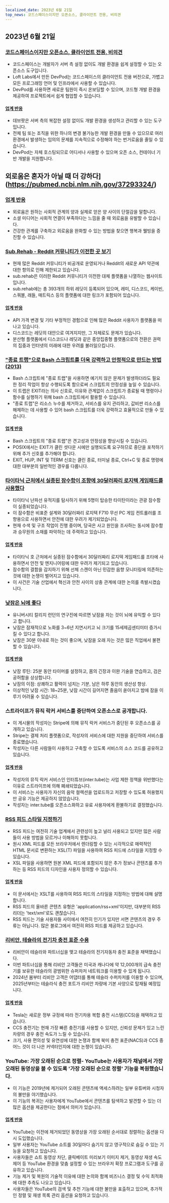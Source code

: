 ```yaml
---
localized_date: 2023년 6월 21일
top_news: 코드스페이스이지만 오픈소스, 클라이언트 전용, 비의견
---
```




## 2023년 6월 21일

### [코드스페이스이지만 오픈소스, 클라이언트 전용, 비의견](https://devpod.sh/)

- 코드스페이스는 개발자가 서버 측 설정 없이도 개발 환경을 쉽게 설정할 수 있는 오픈소스 도구입니다.
- Loft Labs에서 만든 DevPod는 코드스페이스의 클라이언트 전용 버전으로, 가볍고 모든 프로그래밍 언어 및 인프라에서 사용할 수 있습니다.
- DevPod를 사용하면 새로운 팀원이 즉시 온보딩할 수 있으며, 코드형 개발 환경을 제공하여 프로젝트에서 쉽게 협업할 수 있습니다.

#### [업계 반응](http://news.ycombinator.com/item?id=36407477)

- 데브팟은 서버 측의 복잡한 설정 없이도 개발 환경을 생성하고 관리할 수 있는 도구입니다.
- 전체 팀 또는 조직을 위한 하나의 변경 불가능한 개발 환경을 만들 수 있으므로 여러 환경에서 발생하는 임의의 문제를 지속적으로 수정해야 하는 번거로움을 줄일 수 있습니다.
- DevPod는 자체 호스팅되므로 어디서나 사용할 수 있으며 오픈 소스, 컨테이너 기반 개발을 지원합니다.

## 외로움은 혼자가 아닐 때 더 강하다](https://pubmed.ncbi.nlm.nih.gov/37293324/)

### [업계 반응](http://news.ycombinator.com/item?id=36403280)

- 외로움은 원하는 사회적 관계의 양과 실제로 얻은 양 사이의 단절감을 말합니다.
- 소셜 미디어는 사회적 연결이 부족하다는 느낌을 줄 때 외로움을 유발할 수 있습니다.
- 건강한 관계를 구축하고 외로움을 완화할 수 있는 방법을 찾으면 행복과 웰빙을 증진할 수 있습니다.

### [Sub.Rehab - Reddit 커뮤니티가 이전한 곳 보기](https://sub.rehab/)

- 현재 많은 Reddit 커뮤니티가 비공개로 운영되거나 Reddit의 새로운 API 약관에 대한 항의로 인해 제한되고 있습니다.
- sub.rehab은 이러한 Reddit 커뮤니티가 이전한 대체 플랫폼을 나열하는 웹사이트입니다.
- sub.rehab에는 총 393개의 하위 레딧이 등록되어 있으며, 레미, 디스코드, 케이빈, 스쿼블, 래들, 매트릭스 등의 플랫폼에 대한 링크가 포함되어 있습니다.

#### [업계 반응](http://news.ycombinator.com/item?id=36401999)

- API 가격 변경 및 기타 부정적인 경험으로 인해 많은 Reddit 사용자가 플랫폼을 떠나고 있습니다.
- 디스코드는 레딧의 대안으로 여겨지지만, 그 자체로도 문제가 있습니다.
- 분산형 플랫폼에서 디스코드나 레딧과 같은 중앙집중형 플랫폼으로의 전환은 권력의 집중과 인터넷의 미래에 대한 우려를 불러일으킵니다.

### ["종료 트랩"으로 Bash 스크립트를 더욱 강력하고 안정적으로 만드는 방법 (2013)](http://redsymbol.net/articles/bash-exit-traps/)

- Bash 스크립트에 "종료 트랩"을 사용하면 예기치 않은 문제가 발생하더라도 필요한 정리 작업이 항상 수행되도록 함으로써 스크립트의 안정성을 높일 수 있습니다.
- 이 트랩은 EXIT라는 의사 신호로, 이유와 관계없이 스크립트가 종료될 때 명령이나 함수를 실행하기 위해 bash 스크립트에서 활용할 수 있습니다.
- "종료 트랩"은 리소스 누수를 제거하고, 서비스를 유지 관리하고, 값비싼 리소스를 해제하는 데 사용할 수 있어 bash 스크립트를 더욱 강력하고 효율적으로 만들 수 있습니다.

#### [업계 반응](http://news.ycombinator.com/item?id=36400465)

- Bash 스크립트의 "종료 트랩"은 견고성과 안정성을 향상시킬 수 있습니다.
- POSIX에서는 EXIT가 클린 셧다운 시에만 실행되도록 요구하므로 중단을 포착하기 위해 추가 신호를 추가해야 합니다.
- EXIT, HUP, INT 및 TERM 신호는 클린 종료, 터미널 종료, Ctrl+C 및 종료 명령에 대한 대부분의 일반적인 경우를 다룹니다.

### [타이타닉 근처에서 실종된 잠수함이 조향에 30달러짜리 로지텍 게임패드를 사용했다](https://arstechnica.com/gaming/2023/06/submarine-missing-near-titanic-used-a-30-logitech-gamepad-for-steering/)

- 타이타닉 난파선 유적지를 탐사하기 위해 5명이 탑승한 타이탄이라는 관광 잠수함이 실종되었습니다.
- 이 잠수함은 비표준 설계와 30달러짜리 로지텍 F710 무선 PC 게임 컨트롤러를 조향용으로 사용하면서 안전에 대한 우려가 제기되었습니다.
- 현재 수색 및 구조 작업이 진행 중이며, 당국은 사고 원인을 조사하는 동시에 잠수함과 승무원의 소재를 파악하는 데 주력하고 있습니다.

#### [업계 반응](http://news.ycombinator.com/item?id=36407781)

- 타이타닉 호 근처에서 실종된 잠수함에서 30달러짜리 로지텍 게임패드를 조타에 사용하면서 안전 및 엔지니어링에 대한 우려가 제기되고 있습니다.
- 잠수함의 결함을 감지하기 위해 선체 스캔이 아닌 민감한 음향 모니터링에 의존하는 것에 대한 논쟁이 벌어지고 있습니다.
- 이 사건은 기술 산업에서 혁신과 안전 사이의 상충 관계에 대한 논의를 촉발시켰습니다.

### [낮잠은 뇌에 좋다](https://www.bbc.com/news/health-65950168)

- 유니버시티 칼리지 런던의 연구진에 따르면 낮잠을 자는 것이 뇌에 유익할 수 있다고 합니다.
- 낮잠은 잠재적으로 노화를 3~6년 지연시키고 뇌 크기를 15세제곱센티미터 증가시킬 수 있다고 합니다.
- 낮잠은 30분 이내로 하는 것이 좋으며, 낮잠을 오래 자는 것은 많은 직업에서 불편할 수 있습니다.

#### [업계 반응](http://news.ycombinator.com/item?id=36399503)

- 낮잠 루틴: 25분 동안 타이머를 설정하고, 몸의 긴장과 이완 기술을 연습하고, 검은 공허함을 상상합니다.
- 낮잠의 이점: 상쾌하고 활력이 넘치는 기분, 남은 하루 동안의 생산성 향상.
- 이상적인 낮잠 시간: 18~25분, 낮잠 시간이 길어지면 졸음이 쏟아지고 밤에 잠을 이루기 어려울 수 있습니다.

### 스트라이프가 뮤직 락커 서비스를 중단하여 오픈소스로 공개합니다.

- 이 게시물의 작성자는 Stripe에 의해 뮤직 락커 서비스가 중단된 후 오픈소스를 공개하고 있습니다.
- Stripe는 결제 처리 플랫폼으로, 작성자의 서비스에 대한 지원을 중단하여 서비스를 종료했습니다.
- 작성자는 다른 사람들이 사용하고 구축할 수 있도록 서비스의 소스 코드를 공유하고 있습니다.

#### [업계 반응](http://news.ycombinator.com/item?id=36403607)

- 작성자의 뮤직 락커 서비스인 인터튜브(inter.tube)는 사업 제한 정책을 위반했다는 이유로 스트라이프에 의해 폐쇄되었습니다.
- 이 서비스는 사용자가 자신의 음악 컬렉션을 업로드하고 저장할 수 있도록 허용했지만 공유 기능은 제공하지 않았습니다.
- 작성자는 inter.tube를 오픈소스화하고 유료 사용자에게 환불하기로 결정했습니다.

### [RSS 피드 스타일 지정하기](https://darekkay.com/blog/rss-styling/)

- RSS 피드는 여전히 기술 업계에서 관련성이 높고 널리 사용되고 있지만 많은 사람들이 사용 방법을 모르거나 이해하지 못합니다.
- 원시 XML 피드를 모든 브라우저에서 렌더링할 수 있는 시각적으로 매력적인 HTML 문서로 변환하는 XSL(T) 파일을 사용하여 RSS 피드에 스타일을 지정할 수 있습니다.
- XSL 파일을 사용하면 원본 XML 피드에 포함되지 않은 추가 정보나 콘텐츠를 추가하는 등 RSS 피드의 디자인을 사용자 정의할 수 있습니다.

#### [업계 반응](http://news.ycombinator.com/item?id=36401854)

- 이 문서에서는 XSLT를 사용하여 RSS 피드의 스타일을 지정하는 방법에 대해 설명합니다.
- RSS 피드의 올바른 콘텐츠 유형은 'application/rss+xml'이지만, 대부분의 RSS 리더는 'text/xml'로도 괜찮습니다.
- RSS 피드는 기술 사용자들 사이에서 여전히 인기가 있지만 서면 콘텐츠의 경우 주류는 아닙니다. 많은 블로그에서 여전히 RSS 피드를 제공하고 있습니다.

### [리비안, 테슬라의 전기차 충전 표준 수용](https://ev-edition.com/2023/06/rivian-joins-forces-with-tesla-embracing-their-charging-standard-for-electric-vehicles/)

- 리비안이 테슬라와 파트너십을 맺고 테슬라의 전기자동차 충전 표준을 채택했습니다.
- 이번 파트너십을 통해 리비안 고객들은 미국과 캐나다에 약 12,000개의 급속 충전기를 보유한 테슬라의 광범위한 슈퍼차저 네트워크를 이용할 수 있게 됩니다.
- 2024년 봄부터 리비안 고객은 어댑터를 통해 테슬라 수퍼차저를 이용할 수 있으며, 2025년부터는 테슬라식 충전 포트가 리비안 차량에 기본 사양으로 탑재될 예정입니다.

#### [업계 반응](http://news.ycombinator.com/item?id=36403494)

- Tesla는 새로운 정부 규정에 따라 전기차용 복합 충전 시스템(CCS)을 채택하고 있습니다.
- CCS 충전기는 현재 가장 빠른 충전기를 사용할 수 있지만, 신뢰성 문제가 있고 느린 차량의 경우 충전 속도가 느릴 수 있습니다.
- 크기, 사용 편의성 및 유연성에 대한 논쟁과 함께 북미 충전 표준(NACS)과 CCS 중 어느 것이 더 나은 커넥터인지에 대한 논쟁이 있습니다.

### YouTube: 가장 오래된 순으로 정렬- YouTube는 사용자가 채널에서 가장 오래된 동영상을 볼 수 있도록 '가장 오래된 순으로 정렬' 기능을 복원했습니다.

- 이 기능은 2019년에 제거되어 오래된 콘텐츠에 액세스하려는 일부 유튜버와 시청자의 불만을 야기했습니다.
- 이 기능의 복귀는 사용자에게 YouTube에서 콘텐츠를 탐색하고 발견할 수 있는 더 많은 옵션을 제공한다는 점에서 의미가 있습니다.

#### [업계 반응](http://news.ycombinator.com/item?id=36410777)

- YouTube는 이전에 제거되었던 동영상을 가장 오래된 순서대로 정렬하는 옵션을 다시 도입했습니다.
- 일부 사용자는 YouTube 쇼트를 30일마다 숨기지 않고 영구적으로 숨길 수 있는 기능을 요청하고 있습니다.
- 사용자들은 쇼트 동영상 차단, 클릭베이트 미리보기 이미지 제거, 동영상 재생 속도 제어 등 YouTube 환경을 맞춤 설정할 수 있는 브라우저 확장 프로그램과 도구를 공유하고 있습니다.
- 기능 제거 및 복원의 기술적 이유에 대한 논의와 함께 비즈니스 결정 및 수익 최적화에 대한 추측도 나오고 있습니다.
- 사용자들은 YouTube의 검색 및 추천 기능에 대한 불만을 표출하고 있으며, 추가적인 정렬 및 재생 목록 관리 옵션을 요청하고 있습니다.

</Steps>
